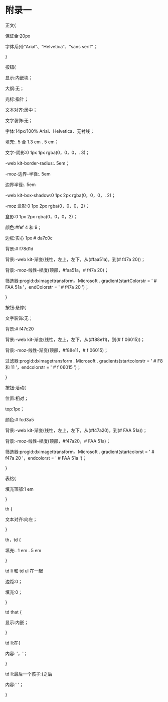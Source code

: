 # 附录一

正文{

保证金:20px

字体系列:“Arial”、“Helvetica”、“sans serif”；

}

按钮{

显示:内嵌块；

大纲:无；

光标:指针；

文本对齐:居中；

文字装饰:无；

字体:14px/100% Arial、Helvetica、无衬线；

填充:. 5 合 1.3 em . 5 em；

文字-阴影:0 1px 1px rgba(0，0，0，. 3)；

-web kit-border-radius:. 5em；

-moz-边界-半径:. 5em

边界半径:. 5em

-web kit-box-shadow:0 1px 2px rgba(0，0，0，. 2)；

-moz 盒影:0 1px 2px rgba(0，0，0，2)；

盒影:0 1px 2px rgba(0，0，0，2)；

颜色:#fef 4 和 9；

边框:实心 1px # da7c0c

背景:# f78d1d

背景:-web kit-渐变(线性，左上，左下，从(#faa51a)，到(# f47a 20))；

背景:-moz-线性-梯度(顶部，#faa51a，# f47a 20)；

筛选器:progid:dximagettransform。Microsoft . gradient(startColorstr = ' # FAA 51a '，endColorstr = ' # f47a 20 ')；

}

按钮:悬停{

文字装饰:无；

背景:# f47c20

背景:-web kit-渐变(线性，左上，左下，从(#f88e11)，到(# f 06015))；

背景:-moz-线性-渐变(顶部，#f88e11，# f 06015)；

过滤器:progid:dximagetransform . Microsoft . gradients(startcolorstr = ' # F8 和 11 '，endcolorstr = ' # f 06015 ')；

}

按钮:活动{

位置:相对；

top:1px；

颜色:# fcd3a5

背景:-web kit-渐变(线性，左上，左下，从(#f47a20)，到(# FAA 51a))；

背景:-moz-线性-梯度(顶部，#f47a20，# FAA 51a)；

筛选器:progid:dximagettransform。Microsoft . gradient(startcolorst = ' # f47a 20 '，endcolorst = ' # FAA 51a ')；

}

表格{

填充顶部:1 em

}

th {

文本对齐:向左；

}

th，td {

填充:. 1 em . 5 em

}

td li 和 td ul 在一起

边距:0；

填充:0；

}

td that {

显示:内嵌；

}

td li:在{

内容: '，'；

}

td li:最后一个孩子:{之后

内容:' '；

}
